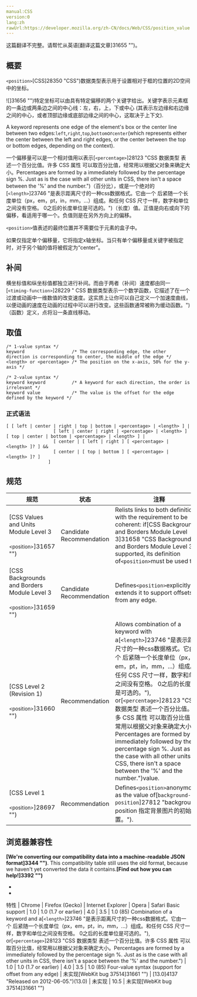 ```yaml
---
manual:CSS
version:0
lang:zh
rawUrl:https://developer.mozilla.org/zh-CN/docs/Web/CSS/position_value
---
```




这篇翻译不完整。请帮忙从英语[翻译这篇文章]31655 "")。





## 概要<a name="概要"></a>


`<position>`[CSS]28350 "CSS")数据类型表示用于设置相对于框的位置的2D空间中的坐标。



![]31656 "")特定坐标可以由具有特定偏移的两个关键字给出。关键字表示元素框的一条边或两条边之间的中心线：左，右，上，下或中心 (其表示左边缘和右边缘之间的中心，或者顶部边缘或底部边缘之间的中心，这取决于上下文).



A keyword represents one edge of the element&#39;s box or the center line between two edges:`left`,`right`,`top`,`bottom`or`center`(which represents either the center between the left and right edges, or the center between the top or bottom edges, depending on the context).




<i></i>一个偏移量可以是一个相对值用以表示[`<percentage>`]28123 "CSS 数据类型 <percentage> 表述一个百分比值。许多 CSS 属性 可以取百分比值，经常用以根据父对象来确定大小。Percentages are formed by a <number> immediately followed by the percentage sign %. Just as is the case with all other units in CSS, there isn't a space between the '%' and the number.")（百分比），或是一个绝对的[`<length>`]23746 "是表示距离尺寸的一种css数据格式。它由一个 <number> 后紧随一个长度单位（px，em，pt，in，mm，...）组成。和任何 CSS 尺寸一样，数字和单位之间没有空格。<number> 0之后的长度单位是可选的。")（长度）值。正值是向右或向下的偏移，看适用于哪一个。负值则是在另外方向上的偏移。



`<position>`值表述的最终位置并不需要位于元素的盒子中。



如果仅指定单个偏移量，它将指定x轴坐标。当只有单个偏移量或关键字被指定时，对于另个轴的值将被假定为“center”。


## 补间<a name="补间"></a>


横坐标值和纵坐标值都独立进行补间。而由于两者（补间）速度都由同一[`<timing-function>`]28229 "<timing-function> CSS 数据类型表示一个数学函数，它描述了在一个过渡或动画中一维数值的改变速度。这实质上让你可以自己定义一个加速度曲线，以便动画的速度在动画的过程中可以进行改变。这些函数通常被称为缓动函数。")（函数）定义，点将沿一条直线移动。


## 取值<a name="取值"></a>

```
/* 1-value syntax */
keyword                  /* The corresponding edge, the other direction is corresponding to center, the middle of the edge */
<length> or <percentage> /* The position on the x-axis, 50% for the y-axis */

/* 2-value syntax */
keyword keyword          /* A keyword for each direction, the order is irrelevant */
keyword value            /* The value is the offset for the edge defined by the keyword */
```

### 正式语法<a name="正式语法"></a>

```
[ [ left | center | right | top | bottom | <percentage> | <length> ] |
                  [ left | center | right | <percentage> | <length> ] [ top | center | bottom | <percentage> | <length> ] |
                  [ center | [ left | right ] [ <percentage> | <length> ]? ] && 
                  [ center | [ top | bottom ] [ <percentage> | <length> ]? ]
                ]

```

## 规范<a name="规范"></a>

规范 | 状态 | 注释 
 ---  |  ---  |  ---  | 
[CSS Values and Units Module Level 3<br></br><small>&lt;position&gt;</small>]31657 "") | Candidate Recommendation | Relists links to both definition, with the requirement to be coherent: if[CSS Backgrounds and Borders Module Level 3]31658 "CSS Backgrounds and Borders Module Level 3")is supported, its definition of`<position>`must be used too. 
[CSS Backgrounds and Borders Module Level 3<br></br><small>&lt;position&gt;</small>]31659 "") | Candidate Recommendation | Defines`<position>`explicitly and extends it to support offsets from any edge.<i></i> 
[CSS Level 2 (Revision 1)<br></br><small>&lt;position&gt;</small>]31660 "") | Recommendation | Allows combination of a keyword with a[`<length>`]23746 "是表示距离尺寸的一种css数据格式。它由一个 <number> 后紧随一个长度单位（px，em，pt，in，mm，...）组成。和任何 CSS 尺寸一样，数字和单位之间没有空格。<number> 0之后的长度单位是可选的。"), or[`<percentage>`]28123 "CSS 数据类型 <percentage> 表述一个百分比值。许多 CSS 属性 可以取百分比值，经常用以根据父对象来确定大小。Percentages are formed by a <number> immediately followed by the percentage sign %. Just as is the case with all other units in CSS, there isn't a space between the '%' and the number.")value. 
[CSS Level 1<br></br><small>&lt;position&gt;</small>]28697 "") | Recommendation | Defines`<position>`anonymously as the value of[`background-position`]27812 "background-position 指定背景图片的初始位置。"). 


## 浏览器兼容性<a name="浏览器兼容性"></a>


**[We&#39;re converting our compatibility data into a machine-readable JSON format]3344 "")**. This compatibility table still uses the old format, because we haven&#39;t yet converted the data it contains.**[Find out how you can help!]3392 "")**


* 
* 

特性 | Chrome | Firefox (Gecko) | Internet Explorer | Opera | Safari 
Basic support | 1.0 | 1.0 (1.7 or earlier) | 4.0 | 3.5 | 1.0 (85) 
Combination of a keyword and a[`<length>`]23746 "是表示距离尺寸的一种css数据格式。它由一个 <number> 后紧随一个长度单位（px，em，pt，in，mm，...）组成。和任何 CSS 尺寸一样，数字和单位之间没有空格。<number> 0之后的长度单位是可选的。"), or[`<percentage>`]28123 "CSS 数据类型 <percentage> 表述一个百分比值。许多 CSS 属性 可以取百分比值，经常用以根据父对象来确定大小。Percentages are formed by a <number> immediately followed by the percentage sign %. Just as is the case with all other units in CSS, there isn't a space between the '%' and the number.") | 1.0 | 1.0 (1.7 or earlier) | 4.0 | 3.5 | 1.0 (85) 
Four-value syntax (support for offset from any edge)<i></i> | 未实现[WebKit bug 37514]31661 "") | [13.0]4137 "Released on 2012-06-05.")(13.0) | 未实现 | 10.5 | 未实现[WebKit bug 37514]31661 "") 




## <a name="sect1"></a>




